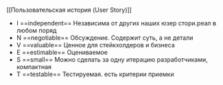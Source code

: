
[[Пользовательская история (User Story)]]

- I ==independent== Независима от других наших юзер стори.реал в любом поряд
- N ==negotiable== Обсуждение. Содержит суть, а не детали
- V ==valuable== Ценное для стейкхолдеров и бизнеса
- E ==estimable== Оцениваемое
- S ==small== Можно сделать за одну итерацию разработчиками, компактная
- T ==testable== Тестируемая. есть критерии приемки
